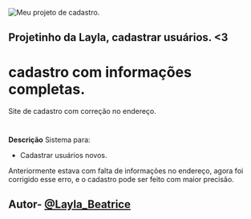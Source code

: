 ![Meu projeto de cadastro.](https://github.com/laylabtrice/form-cadrasto/assets/127868872/fe32c242-7298-4a86-aba5-c80a0f545946)
## Projetinho da Layla, cadastrar usuários. <3
# cadastro com informações completas.
Site de cadastro com correção no endereço.

#
**Descrição**
Sistema para:
- Cadastrar usuários novos.

Anteriormente estava com falta de informações no endereço, agora foi corrigido esse erro, e o cadastro pode ser feito com maior precisão.

## Autor- [@Layla_Beatrice](https://www.github.com/laylabtrice)

